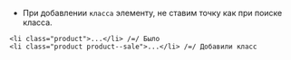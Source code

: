 
+ При добавлении `класса` элементу, не ставим точку как при поиске класса.

```
<li class="product">...</li> /=/ Было
<li class="product product--sale">...</li> /=/ Добавили класс
```